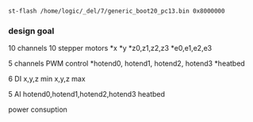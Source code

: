 #

`st-flash /home/logic/_del/7/generic_boot20_pc13.bin 0x8000000`


### design goal
10 channels 10 stepper motors
*x
*y
*z0,z1,z2,z3
*e0,e1,e2,e3

5 channels PWM control
*hotend0, hotend1, hotend2, hotend3
*heatbed

6 DI
x,y,z min
x,y,z max

5 AI
hotend0,hotend1,hotend2,hotend3
heatbed



power consuption

